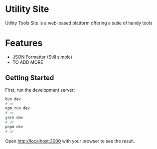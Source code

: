 # Utility Site

Utility Tools Site is a web-based platform offering a suite of handy tools


# Features

- JSON Formatter (Still simple)
- TO ADD MORE


## Getting Started

First, run the development server:

```bash
bun dev
# or
npm run dev
# or
yarn dev
# or
pnpm dev
# or

```

Open [http://localhost:3000](http://localhost:3000) with your browser to see the result.